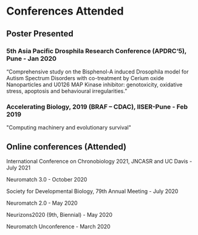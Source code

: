 # Conferences Attended

## Poster Presented

### 5th Asia Pacific Drosphila Research Conference (APDRC‘5), Pune - Jan 2020
“Comprehensive study on the Bisphenol-A induced Drosophila model for Autism Spectrum Disorders with co-treatment by Cerium oxide Nanoparticles and U0126 MAP Kinase inhibitor: genotoxicity, oxidative stress, apoptosis and behavioural irregularities.” 

### Accelerating Biology, 2019 (BRAF – CDAC), IISER-Pune - Feb 2019
"Computing machinery and evolutionary survival"

## Online conferences (Attended)

International Conference on Chronobiology 2021, JNCASR and UC Davis - July 2021

Neuromatch 3.0 - October 2020

Society for Developmental Biology, 79th Annual Meeting - July 2020

Neuromatch 2.0 - May 2020

Neurizons2020 (9th, Biennial) - May 2020

Neuromatch Unconference - March 2020

